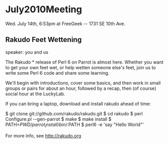 # July2010Meeting

Wed. July 14th, 6:53pm at FreeGeek -- 1731 SE 10th Ave.

## Rakudo Feet Wettening

speaker: you and us

The Rakudo * release of Perl 6 on Parrot is almost here. Whether you want to get your own feet wet, or help wetten someone else's feet, join us to write some Perl 6 code and share some learning.

We'll begin with introductions, cover some basics, and then work in small groups or pairs for about an hour, followed by a recap, then (of course) social hour at the LuckyLab.

If you can bring a laptop, download and install rakudo ahead of time:

  $ git clone git://github.com/rakudo/rakudo.git
  $ cd rakudo
  $ perl Configure.pl --gen-parrot
  $ make
  $ make install
  $ PATH=$PWD/parrot_install/bin/:$PATH
  $ perl6 -e 'say "Hello World"'

For more info, see http://rakudo.org
